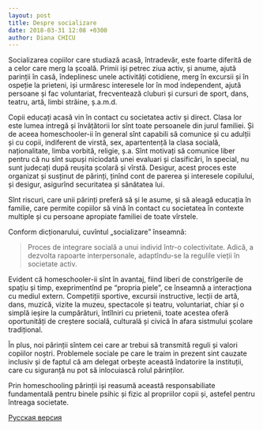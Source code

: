 ```yaml
---
layout: post
title: Despre socializare
date: 2018-03-31 12:08 +0300
author: Diana CHICU
---
```


Socializarea copiilor care studiază acasă, întradevăr, este foarte diferită de
a celor care merg la școală. Primii iși petrec ziua activ, și anume, ajută
parinții în casă, îndeplinesc unele activități cotidiene, merg în excursii și în
ospeție la prieteni, iși urmăresc interesele lor în mod independent, ajută
persoane și fac voluntariat, frecventează cluburi și cursuri de sport, dans,
teatru, artă, limbi străine, ș.a.m.d.

Copii educați acasă vin în contact cu societatea activ și direct. Clasa lor este
lumea intregă și învățătorii lor sînt toate persoanele din jurul familiei. Și de
aceea homeschooler-ii în general sînt capabili să comunice și cu adulții și cu
copii, indiferent de virstă, sex, apartentență la clasa socială, naționalitate,
limba vorbită, religie, ș.a. Sînt motivați să comunice liber pentru că nu sînt
supuși niciodată unei evaluari și clasificări, în special, nu sunt judecați după
reușita școlară și vîrstă. Desigur, acest proces este organizat și susținut de
părinți, ținînd cont de parerea și interesele copilului, și desigur, asigurînd
securitatea și sănătatea lui.

Sînt riscuri, care unii părinți preferă să și le asume, și să aleagă educația
în familie, care permite copiilor să vină în contact cu societatea în contexte
multiple și cu persoane apropiate familiei de toate vîrstele.

Conform dicționarului, cuvîntul „socializare” înseamnă:

> Proces de integrare socială a unui individ într-o colectivitate. Adică,
> a dezvolta rapoarte interpersonale, adaptîndu-se la regulile vieții în
> societate activ.

Evident că homeschooler-ii sînt în avantaj, fiind liberi de constrîgerile de
spațiu și timp, exeprimentînd pe “propria piele”, ce înseamnă a interacționa cu
mediul extern. Competiții sportive, excursii instructive, lecții de artă, dans,
muzică, vizite la muzeu, spectacole și teatru, voluntariat, chiar și o simplă
ieșire la cumpărături, întîlniri cu prietenii, toate acestea oferă oportunități
de creștere socială, culturală și civică în afara sistmului școlare tradițional.

În plus, noi părinții sîntem cei care ar trebui să transmită reguli și valori
copiilor noștri. Problemele sociale pe care le traim in prezent sint cauzate
inclusiv și de faptul că am delegat orbește această îndatorire la instituții,
care cu siguranță nu pot să inlocuiască rolul părinților.

Prin homeschooling părinții iși reasumă această responsabiliate fundamentală
pentru binele psihic și fizic al propriilor copii și, astefel pentru întreaga
societate.

<a href="{% post_url 2018-04-14-а-как-же-социализация %}" lang="ru" class="translation-link">Русская версия</a>
